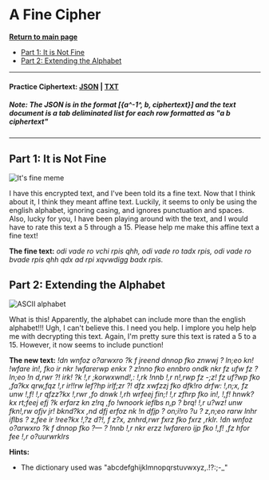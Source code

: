 # A Fine Cipher

**[Return to main page](../README.md)**

- [Part 1: It is Not Fine](#part-1:-it-is-not-fine)
- [Part 2: Extending the Alphabet](#part-2:-extending-the-alphabet)

---

#### Practice Ciphertext: [JSON](./ciphertext/ciphertext.json) | [TXT](./ciphertext/ciphertext.txt)

##### _Note:_ The JSON is in the format [{a^-1^, b, ciphertext}] and the text document is a tab deliminated list for each row formatted as "a b ciphertext"

---

## Part 1: It is Not Fine

![It's fine meme](https://i.kym-cdn.com/entries/icons/mobile/000/018/012/this_is_fine.jpg)

I have this encrypted text, and I've been told its a fine text. Now that I think about it, I think they meant affine text. Luckily, it seems to only be using the english alphabet, ignoring casing, and ignores punctuation and spaces. Also, lucky for you, I have been playing around with the text, and I would have to rate this text a 5 through a 15. Please help me make this affine text a fine text!

**The fine text:** _odi vade ro vchi rpis qhh, odi vade ro tadx rpis, odi vade ro bvade rpis qhh qdx ad rpi xqvwdigg badx rpis._

## Part 2: Extending the Alphabet

![ASCII alphabet](https://res.cloudinary.com/practicaldev/image/fetch/s--2xoVYXR3--/c_limit%2Cf_auto%2Cfl_progressive%2Cq_auto%2Cw_880/https://thepracticaldev.s3.amazonaws.com/i/gcsd9q3utce801qbfghq.jpg)

What is this! Apparently, the alphabet can include more than the english alphabet!!! Ugh, I can't believe this. I need you help. I implore you help help me with decrypting this text. Again, I'm pretty sure this text is rated a 5 to a 15. However, it now seems to include punction!

**The new text:** _!dn wnfoz o?arwxro ?k f jreend dnnop fko znwwj ? ln;eo kn! !wfare in!, fko ir nkr !wfarerwp enkx ? z!nno fko ennbro ondk nkr fz ufw fz ? ln;eo !n d,rwr ?! irk! ?k !,r ;korwxwnd!,: !,rk !nnb !,r n!,rwp fz -;z! fz uf?wp fko ,fa?kx qrw,fqz !,r ir!!rw lef?hp irlf;zr ?! dfz xwfzzj fko dfk!ro drfw: !,n;x, fz unw !,f! !,r qfzz?kx !,rwr ,fo dnwk !,rh wrfeej fin;! !,r zfhrp fko in!, !,f! hnwk?kx rt;feej efj ?k erfarz kn z!rq ,fo !wnoork ieflbs n,p ? brq! !,r u?wz! unw fkn!,rw ofjv jr! bknd?kx ,nd dfj erfoz nk !n dfjp ? on;i!ro ?u ? z,n;eo rarw lnhr iflbs ? z,fee ir !ree?kx !,?z d?!, f z?x, znhrd,rwr fxrz fko fxrz ,rklr. !dn wnfoz o?arwxro ?k f dnnop fko ?— ? !nnb !,r nkr erzz !wfarero ijp fko !,f! ,fz hfor fee !,r o?uurwrklrs_

**Hints:**

- The dictionary used was "abcdefghijklmnopqrstuvwxyz,.!?:;-\_"
